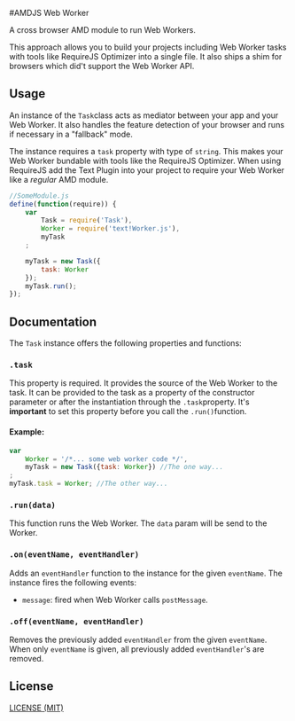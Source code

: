 #AMDJS Web Worker

A cross browser AMD module to run Web Workers.

This approach allows you to build your projects including Web Worker tasks with
tools like RequireJS Optimizer into a single file. It also ships a shim for
browsers which did't support the Web Worker API.

## Usage

An instance of the ```Task```class acts as mediator between your app and your
Web Worker. It also handles the feature detection of your browser and runs if
necessary in a "fallback" mode.

The instance requires a ```task``` property with type of ```string```. This
makes your Web Worker bundable with tools like the RequireJS Optimizer. When
using RequireJS add the Text Plugin into your project to require your
Web Worker like a _regular_ AMD module.

```javascript
//SomeModule.js
define(function(require)) {
	var
		Task = require('Task'),
		Worker = require('text!Worker.js'),
		myTask
	;

	myTask = new Task({
		task: Worker
	});
	myTask.run();
});
```

## Documentation

The ```Task``` instance offers the following properties and functions:

### ```.task```

This property is required. It provides the source of the Web Worker to the task.
It can be provided to the task as a property of the constructor parameter or
after the instantiation through the ```.task```property. It's **important** to
set this property before you call the ```.run()```function.

#### Example:

```javascript
var
	Worker = '/*... some web worker code */',
	myTask = new Task({task: Worker}) //The one way...
;
myTask.task = Worker; //The other way...
```

### ```.run(data)```

This function runs the Web Worker. The ```data``` param will be send to
the Worker.

### ```.on(eventName, eventHandler)```

Adds an ```eventHandler``` function to the instance for the given
```eventName```. The instance fires the following events:

* ```message```: fired when Web Worker calls ```postMessage```.

### ```.off(eventName, eventHandler)```

Removes the previously added ```eventHandler``` from the given ```eventName```.
When only ```eventName``` is given, all previously added ```eventHandler```'s are
removed.

## License

[LICENSE (MIT)](LICENSE)
